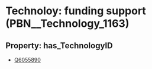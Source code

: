 # Technoloy: __funding support__ (PBN__Technology_1163)

## Property: has_TechnologyID

* [Q6055890](Q6055890)

